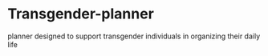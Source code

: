 # Transgender-planner
planner designed to support transgender individuals in organizing their daily life
